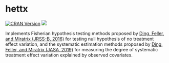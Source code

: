# hettx

[![CRAN Version](https://www.r-pkg.org/badges/version-last-release/hettx)](https://CRAN.R-project.org/package=hettx) 
[![](https://cranlogs.r-pkg.org/badges/grand-total/hettx)](https://cran.r-project.org/package=hettx)

Implements Fisherian hypothesis testing methods proposed by [Ding, Feller, and Miratrix (JRSS-B, 2016)](https://rss.onlinelibrary.wiley.com/doi/abs/10.1111/rssb.12124) for testing null hypothesis of no treatment effect variation, and the systematic estimation methods proposed by [Ding, Feller, and Miratrix (JASA, 2019)](https://www.tandfonline.com/doi/abs/10.1080/01621459.2017.1407322?journalCode=uasa20) for measuring the degree of systematic treatment effect variation explained by observed covariates.
